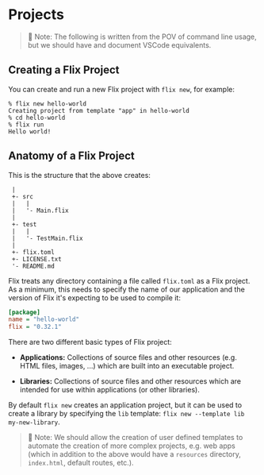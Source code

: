 # Projects

> 🤔 Note: The following is written from the POV of command line usage, but we should have and document VSCode equivalents.

## Creating a Flix Project

You can create and run a new Flix project with `flix new`, for example:

```
% flix new hello-world
Creating project from template "app" in hello-world
% cd hello-world
% flix run
Hello world!
```

## Anatomy of a Flix Project

This is the structure that the above creates:

```svgbob
 |
 +- src
 |   |
 |   '- Main.flix
 |
 +- test
 |   |
 |   '- TestMain.flix
 |
 +- flix.toml
 +- LICENSE.txt
 '- README.md
```

Flix treats any directory containing a file called `flix.toml` as a Flix project. As a minimum, this needs to specify the name of our application and the version of Flix it's expecting to be used to compile it:

```ini
[package]
name = "hello-world"
flix = "0.32.1"
```

There are two different basic types of Flix project:

* **Applications:** Collections of source files and other resources (e.g. HTML files, images, ...) which are built into an executable project.

* **Libraries:** Collections of source files and other resources which are intended for use within applications (or other libraries).

By default `flix new` creates an application project, but it can be used to create a library by specifying the `lib` template: `flix new --template lib my-new-library`.

> 🤔 Note: We should allow the creation of user defined templates to automate the creation of more complex projects, e.g. web apps (which in addition to the above would have a `resources` directory, `index.html`, default routes, etc.).

